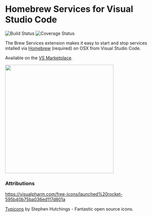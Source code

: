 # Homebrew Services for Visual Studio Code

![Build Status][badgeBuild] ![Coverage Status][badgeCov]

The Brew Services extension makes it easy to start and stop services intalled via [Homebrew][brew] (required) on OSX from Visual Studio Code.

Available on the [VS Marketplace][marketplace].

<img src="screenshot.png" width=350 />

### Attributions

https://visualpharm.com/free-icons/launched%20rocket-595b40b75ba036ed117d801a

[Typicons][typicons] by Stephen Hutchings - Fantastic open source icons.

<!-- Links -->
[badgeBuild]: https://travis-ci.org/beauallison/homebrew-services-vscode.svg?branch=master
[badgeCov]: https://coveralls.io/repos/github/beauallison/homebrew-services-vscode/badge.svg?branch=master
[brew]:https://brew.sh/
[marketplace]:https://marketplace.visualstudio.com/items?itemName=beauallison.brew-services
[typicons]:https://github.com/stephenhutchings/typicons.font